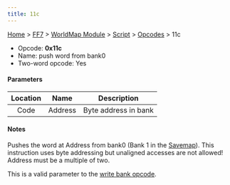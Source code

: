 ```yaml
---
title: 11c
---
```


[Home](Main%20Page.md) > [FF7](FF7.md) > [WorldMap Module](FF7/WorldMap%20Module.md) > [Script](FF7/WorldMap%20Module/Script.md) > [Opcodes](FF7/WorldMap%20Module/Script/Opcodes.md) > 11c

-   Opcode: **0x11c**
-   Name: push word from bank0
-   Two-word opcode: Yes

#### Parameters

| Location |  Name   |     Description      |
|:--------:|:-------:|:--------------------:|
|   Code   | Address | Byte address in bank |

#### Notes

Pushes the word at Address from bank0 (Bank 1 in the [Savemap][]). This
instruction uses byte addressing but unaligned accesses are not allowed!
Address must be a multiple of two.

This is a valid parameter to the [write bank opcode][].

  [Savemap]: ../../../Savemap.md "wikilink"
  [write bank opcode]: ../../../WorldMap%20Module/Script/Opcodes/0e0.md "wikilink"
